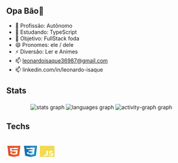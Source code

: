 ## Opa Bão👋

- 🔭 Profissão: Autônomo
- 🌱 Estudando: TypeScript
- 🎯 Objetivo: FullStack foda
- 😄 Pronomes: ele / dele
- ⚡ Diversão: Ler e Animes
- 📫 leonardoisaque36987@gmail.com
- 📫 linkedin.com/in/leonardo-isaque


<h2 align="left">Stats</h2>

###

<div align="center">
  <img src="https://github-readme-stats.vercel.app/api?username=leonardoisaque&hide_title=false&hide_rank=false&show_icons=true&include_all_commits=true&count_private=true&disable_animations=false&theme=dracula&locale=en&hide_border=false&order=1" height="150" alt="stats graph"  />
  <img src="https://github-readme-stats.vercel.app/api/top-langs?username=leonardoisaque&locale=en&hide_title=false&layout=compact&card_width=320&langs_count=5&theme=dracula&hide_border=false&order=2" height="150" alt="languages graph"  />
  <img src="https://github-readme-activity-graph.vercel.app/graph?username=leonardoisaque&radius=16&theme=react&area=true&order=5" height="300" alt="activity-graph graph"  />
</div>

###

<h2 align="left">Techs</h2>

###

  <div style="display: inline_block"><br>
  <img align="center" alt="Rafa-HTML" height="30" width="40" src="https://raw.githubusercontent.com/devicons/devicon/master/icons/html5/html5-original.svg"> 
  <img align="center" alt="Rafa-CSS" height="30" width="40" src="https://raw.githubusercontent.com/devicons/devicon/master/icons/css3/css3-original.svg">
  <img align="center" alt="Rafa-Js" height="30" width="40" src="https://raw.githubusercontent.com/devicons/devicon/master/icons/javascript/javascript-plain.svg">
<!--  <img align="center" alt="Rafa-React" height="30" width="40" src="https://raw.githubusercontent.com/devicons/devicon/master/icons/react/react-original.svg"> 
  <img align="center" alt="Rafa-Ts" height="30" width="40" src="https://raw.githubusercontent.com/devicons/devicon/master/icons/typescript/typescript-plain.svg"> 
  <img align="center" alt="Rafa-Python" height="30" width="40" src="https://raw.githubusercontent.com/devicons/devicon/master/icons/python/python-original.svg">
-->  


###


</div>


